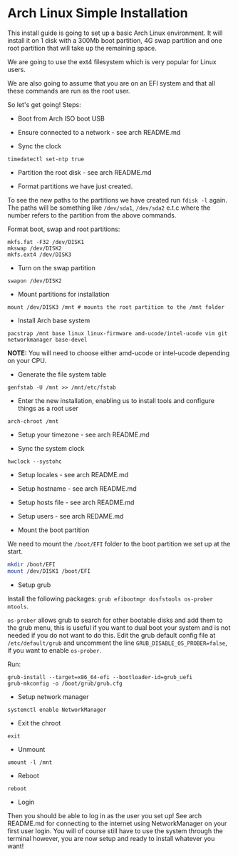 # Arch Linux Simple Installation

This install guide is going to set up a basic Arch Linux environment. It will install it on 1 disk with a 300Mb boot partition, 4G swap partition and one root partition that will take up the remaining space.

We are going to use the ext4 filesystem which is very popular for Linux users.

We are also going to assume that you are on an EFI system and that all these commands are run as the root user.

So let's get going! Steps:

* Boot from Arch ISO boot USB

* Ensure connected to a network - see arch README.md

* Sync the clock 

`timedatectl set-ntp true`

* Partition the root disk - see arch README.md

* Format partitions we have just created.

To see the new paths to the partitions we have created run `fdisk -l` again. The paths will be something like `/dev/sda1`, `/dev/sda2` e.t.c where the number refers to the partition from the above commands.

Format boot, swap and root partitions: 
```
mkfs.fat -F32 /dev/DISK1
mkswap /dev/DISK2
mkfs.ext4 /dev/DISK3
```

* Turn on the swap partition

`swapon /dev/DISK2`

* Mount partitions for installation

```
mount /dev/DISK3 /mnt # mounts the root partition to the /mnt folder
```

* Install Arch base system

```
pacstrap /mnt base linux linux-firmware amd-ucode/intel-ucode vim git networkmanager base-devel
```

**NOTE:** You will need to choose either amd-ucode or intel-ucode depending on your CPU.

* Generate the file system table

```
genfstab -U /mnt >> /mnt/etc/fstab
```

* Enter the new installation, enabling us to install tools and configure things as a root user

```
arch-chroot /mnt
```

* Setup your timezone - see arch README.md

* Sync the system clock

```
hwclock --systohc
```

* Setup locales - see arch README.md

* Setup hostname - see arch README.md

* Setup hosts file - see arch README.md

* Setup users - see arch REDAME.md

* Mount the boot partition

We need to mount the `/boot/EFI` folder to the boot partition we set up at the start.

```bash
mkdir /boot/EFI
mount /dev/DISK1 /boot/EFI
```

* Setup grub

Install the following packages: `grub efibootmgr dosfstools os-prober mtools`. 

`os-prober` allows grub to search for other bootable disks and add them to the grub menu, this is useful if you want to dual boot your system and is not needed if you do not want to do this. Edit the grub default config file at `/etc/default/grub` and uncomment the line `GRUB_DISABLE_OS_PROBER=false`, if you want to enable `os-prober`.

Run:
```
grub-install --target=x86_64-efi --bootloader-id=grub_uefi
grub-mkconfig -o /boot/grub/grub.cfg
```

* Setup network manager 

`systemctl enable NetworkManager`

* Exit the chroot

`exit`

* Unmount

`umount -l /mnt`

* Reboot

`reboot`

* Login 

Then you should be able to log in as the user you set up! See arch README.md for connecting to the internet using NetworkManager on your first user login. You will of course still have to use the system through the terminal however, you are now setup and ready to install whatever you want!